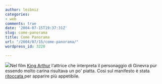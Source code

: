 ```yaml
---
author: leibniz
categories:
- web
comments: true
date: '2004-07-15T19:37:31Z'
slug: come-panorama
title: Come Panorama
url: "/2004/07/15/come-panorama/"
wordpress_id: 3220

---
```

![](https://www.defamer.com/topic/keira-knightly-altered.jpg)Nel film [King Arthur](https://www.imdb.com/title/tt0349683/) l'attrice che interpreta il personaggio di Ginevra pur essendo molto carina risultava un po' piatta. Così sul manifesto è stata [ritoccata ](https://www.defamer.com/topic/keira-knightley-bazoomed-for-king-arthur-promotion-017426.php)per apparire più appetibile. 
